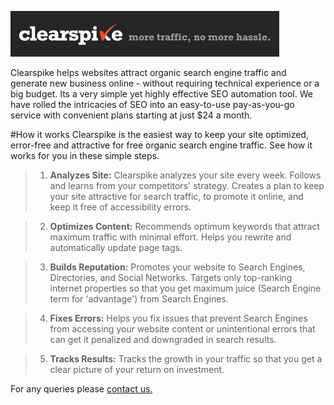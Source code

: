 ![Clearspike](/public/images/clearspike-header.png "Clearspike more traffic, no more hassle.")


Clearspike helps websites attract organic search engine traffic and generate new business online - without requiring technical experience or a big budget. Its a very simple yet highly effective SEO automation tool. We have rolled the intricacies of SEO into an easy-to-use pay-as-you-go service with convenient plans starting at just $24 a month.


#How it works
Clearspike is the easiest way to keep your site optimized, error-free and attractive for free organic search engine traffic. See how it works for you in these simple steps.

> 1. __Analyzes Site:__
>Clearspike analyzes your site every week. Follows and learns from your competitors' strategy. Creates a plan to keep your site attractive for search traffic, to promote it online, and keep it free of accessibility errors.

>2. __Optimizes Content:__
>Recommends optimum keywords that attract maximum traffic with minimal effort. Helps you rewrite and automatically update page tags.

>3. __Builds Reputation:__
>Promotes your website to Search Engines, Directories, and Social Networks. Targets only top-ranking internet properties so that you get maximum juice (Search Engine term for 'advantage') from Search Engines.

>4. __Fixes Errors:__
>Helps you fix issues that prevent Search Engines from accessing your website content or unintentional errors that can get it penalized and downgraded in search results.

>5. __Tracks Results:__
>Tracks the growth in your traffic so that you get a clear picture of your return on investment.



For any queries please [contact us.](mailto:support@clearspike.com?Subject=CloudFlare%20Question)